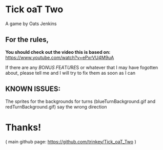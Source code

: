# **Tick oaT Two**
A game by Oats Jenkins

## For the rules,
**You should check out the video this is based on:**
https://www.youtube.com/watch?v=ePxrVU4M9uA


If there are any *B*O*N*U*S* *F*E*A*T*U*R*E*S or whatever that I may have fogotten about, please tell me and I will try to fix them as soon as I can

## KNOWN ISSUES:
The sprites for the backgrounds for turns (blueTurnBackground.gif and redTurnBackground.gif) say the wrong direction

# Thanks!



( main github page: https://github.com/trinkey/Tick_oaT_Two )
